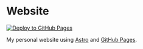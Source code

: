 # Website

[![Deploy to GitHub Pages](https://github.com/link-discord/linkdiscord.xyz/actions/workflows/deploy.yml/badge.svg)](https://github.com/link-discord/linkdiscord.xyz/actions/workflows/deploy.yml)

My personal website using [Astro](https://astro.build/) and [GitHub Pages](https://pages.github.com/).
